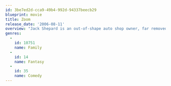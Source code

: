 ```yaml
---
id: 3be7ed2d-cca9-49b4-992d-94337beecb29
blueprint: movie
title: Zoom
release_date: '2006-08-11'
overview: "Jack Shepard is an out-of-shape auto shop owner, far removed from the man who once protected the world's freedom. Reluctantly called back into action by the government, Jack is tasked with turning a rag tag group of kids with special powers into a new generation of superheroes to save the world from certain destruction. Based on Jason Lethcoe's graphic novel \"Zoom's Academy for the Super Gifted\"."
genres:
  -
    id: 10751
    name: Family
  -
    id: 14
    name: Fantasy
  -
    id: 35
    name: Comedy
---
```

